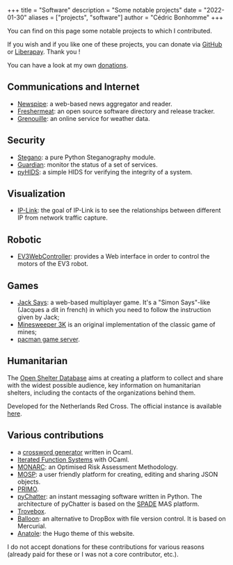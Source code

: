 +++
title = "Software"
description = "Some notable projects"
date = "2022-01-30"
aliases = ["projects", "software"]
author = "Cédric Bonhomme"
+++

You can find on this page some notable projects to which I contributed.

If you wish and if you like one of these projects, you can donate via
[GitHub](https://github.com/sponsors/cedricbonhomme) or
[Liberapay](https://liberapay.com/cedricbonhomme). Thank you !

You can have a look at my own [donations](/donations).


## Communications and Internet

- [Newspipe](https://sr.ht/~cedric/newspipe): a web-based news aggregator and
  reader.
- [Freshermeat](https://sr.ht/~cedric/freshermeat): an open source software
  directory and release tracker.
- [Grenouille](https://gitlab.com/cedric/Grenouille): an online service for
  weather data.


## Security

- [Stegano](https://sr.ht/~cedric/stegano): a pure Python Steganography module.
- [Guardian](https://sr.ht/~cedric/guardian): monitor the status of a set of
  services.
- [pyHIDS](https://sr.ht/~cedric/pyHIDS): a simple HIDS for verifying the
  integrity of a system.


## Visualization

- [IP-Link](https://git.sr.ht/~cedric/ip-link): the goal of IP-Link is to see
  the relationships between different IP from network traffic capture.


## Robotic

- [EV3WebController](https://git.sr.ht/~cedric/EV3WebController): provides a
  Web interface in order to control the motors of the EV3 robot.


## Games

- [Jack Says](https://globalgamejam.org/2015/games/jack-says): a web-based
  multiplayer game. It's a "Simon Says"-like (Jacques a dit in french) in which
  you need to follow the instruction given by Jack;
- [Minesweeper 3K](https://sr.ht/~cedric/minesweeper-3k) is an original
  implementation of the classic game of mines;
- [pacman game server](https://hg.sr.ht/~cedric/pacman-game-server).


## Humanitarian

The [Open Shelter Database](https://github.com/rodekruis/shelter-database) aims
at creating a platform to collect and share with the widest possible audience,
key information on humanitarian shelters, including the contacts of the
organizations behind them.

Developed for the Netherlands Red Cross. The official instance is available
[here](https://shelter-database.org).


## Various contributions

- a [crossword generator](https://git.sr.ht/~cedric/crossword-generator)
  written in Ocaml.
- [Iterated Function Systems](https://github.com/cedricbonhomme/iterated-function-systems)
  with OCaml.
- [MONARC](https://github.com/monarc-project): an Optimised Risk Assessment
  Methodology.
- [MOSP](https://github.com/CASES-LU/MOSP): a user friendly platform for
  creating, editing and sharing JSON objects.
- [PRIMO](http://siis.cse.psu.edu/primo).
- [pyChatter](https://hg.sr.ht/~cedric/pychatter): an instant messaging software
  written in Python. The architecture of pyChatter is based on the
  [SPADE](https://github.com/javipalanca/spade) MAS platform.
- [Trovebox](https://github.com/photo/frontend).
- [Balloon](https://hg.sr.ht/~cedric/balloon): an alternative to DropBox with
  file version control. It is based on Mercurial.
- [Anatole](https://github.com/lxndrblz/anatole): the Hugo theme of this website.

I do not accept donations for these contributions for various reasons
(already paid for these or I was not a core contributor, etc.).
